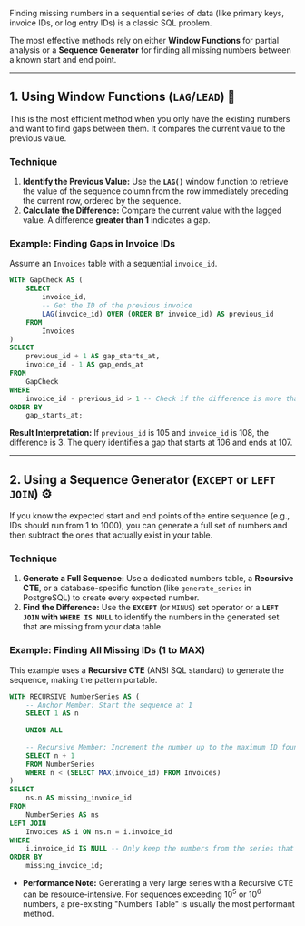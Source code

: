 Finding missing numbers in a sequential series of data (like primary keys, invoice IDs, or log entry IDs) is a classic SQL problem.

The most effective methods rely on either **Window Functions** for partial analysis or a **Sequence Generator** for finding all missing numbers between a known start and end point.

-----

## 1\. Using Window Functions (`LAG`/`LEAD`) 🎣

This is the most efficient method when you only have the existing numbers and want to find gaps between them. It compares the current value to the previous value.

### Technique

1.  **Identify the Previous Value:** Use the **`LAG()`** window function to retrieve the value of the sequence column from the row immediately preceding the current row, ordered by the sequence.
2.  **Calculate the Difference:** Compare the current value with the lagged value. A difference **greater than 1** indicates a gap.

### Example: Finding Gaps in Invoice IDs

Assume an `Invoices` table with a sequential `invoice_id`.

```sql
WITH GapCheck AS (
    SELECT
        invoice_id,
        -- Get the ID of the previous invoice
        LAG(invoice_id) OVER (ORDER BY invoice_id) AS previous_id
    FROM
        Invoices
)
SELECT
    previous_id + 1 AS gap_starts_at,
    invoice_id - 1 AS gap_ends_at
FROM
    GapCheck
WHERE
    invoice_id - previous_id > 1 -- Check if the difference is more than 1
ORDER BY
    gap_starts_at;
```

**Result Interpretation:** If `previous_id` is 105 and `invoice_id` is 108, the difference is 3. The query identifies a gap that starts at 106 and ends at 107.

-----

## 2\. Using a Sequence Generator (`EXCEPT` or `LEFT JOIN`) ⚙️

If you know the expected start and end points of the entire sequence (e.g., IDs should run from 1 to 1000), you can generate a full set of numbers and then subtract the ones that actually exist in your table.

### Technique

1.  **Generate a Full Sequence:** Use a dedicated numbers table, a **Recursive CTE**, or a database-specific function (like `generate_series` in PostgreSQL) to create every expected number.
2.  **Find the Difference:** Use the **`EXCEPT`** (or `MINUS`) set operator or a **`LEFT JOIN` with `WHERE IS NULL`** to identify the numbers in the generated set that are missing from your data table.

### Example: Finding All Missing IDs (1 to MAX)

This example uses a **Recursive CTE** (ANSI SQL standard) to generate the sequence, making the pattern portable.

```sql
WITH RECURSIVE NumberSeries AS (
    -- Anchor Member: Start the sequence at 1
    SELECT 1 AS n
    
    UNION ALL
    
    -- Recursive Member: Increment the number up to the maximum ID found in the table
    SELECT n + 1 
    FROM NumberSeries
    WHERE n < (SELECT MAX(invoice_id) FROM Invoices)
)
SELECT
    ns.n AS missing_invoice_id
FROM
    NumberSeries AS ns
LEFT JOIN
    Invoices AS i ON ns.n = i.invoice_id
WHERE
    i.invoice_id IS NULL -- Only keep the numbers from the series that had no match
ORDER BY
    missing_invoice_id;
```

  * **Performance Note:** Generating a very large series with a Recursive CTE can be resource-intensive. For sequences exceeding $10^5$ or $10^6$ numbers, a pre-existing "Numbers Table" is usually the most performant method.
